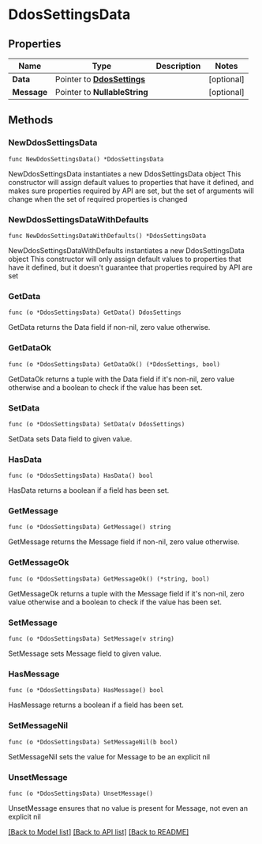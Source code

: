# DdosSettingsData

## Properties

Name | Type | Description | Notes
------------ | ------------- | ------------- | -------------
**Data** | Pointer to [**DdosSettings**](DdosSettings.md) |  | [optional] 
**Message** | Pointer to **NullableString** |  | [optional] 

## Methods

### NewDdosSettingsData

`func NewDdosSettingsData() *DdosSettingsData`

NewDdosSettingsData instantiates a new DdosSettingsData object
This constructor will assign default values to properties that have it defined,
and makes sure properties required by API are set, but the set of arguments
will change when the set of required properties is changed

### NewDdosSettingsDataWithDefaults

`func NewDdosSettingsDataWithDefaults() *DdosSettingsData`

NewDdosSettingsDataWithDefaults instantiates a new DdosSettingsData object
This constructor will only assign default values to properties that have it defined,
but it doesn't guarantee that properties required by API are set

### GetData

`func (o *DdosSettingsData) GetData() DdosSettings`

GetData returns the Data field if non-nil, zero value otherwise.

### GetDataOk

`func (o *DdosSettingsData) GetDataOk() (*DdosSettings, bool)`

GetDataOk returns a tuple with the Data field if it's non-nil, zero value otherwise
and a boolean to check if the value has been set.

### SetData

`func (o *DdosSettingsData) SetData(v DdosSettings)`

SetData sets Data field to given value.

### HasData

`func (o *DdosSettingsData) HasData() bool`

HasData returns a boolean if a field has been set.

### GetMessage

`func (o *DdosSettingsData) GetMessage() string`

GetMessage returns the Message field if non-nil, zero value otherwise.

### GetMessageOk

`func (o *DdosSettingsData) GetMessageOk() (*string, bool)`

GetMessageOk returns a tuple with the Message field if it's non-nil, zero value otherwise
and a boolean to check if the value has been set.

### SetMessage

`func (o *DdosSettingsData) SetMessage(v string)`

SetMessage sets Message field to given value.

### HasMessage

`func (o *DdosSettingsData) HasMessage() bool`

HasMessage returns a boolean if a field has been set.

### SetMessageNil

`func (o *DdosSettingsData) SetMessageNil(b bool)`

 SetMessageNil sets the value for Message to be an explicit nil

### UnsetMessage
`func (o *DdosSettingsData) UnsetMessage()`

UnsetMessage ensures that no value is present for Message, not even an explicit nil

[[Back to Model list]](HOW-TO.md#documentation-for-models) [[Back to API list]](HOW-TO.md#documentation-for-api-endpoints) [[Back to README]](HOW-TO.md)


